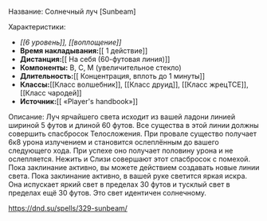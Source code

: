 Название: Солнечный луч \[Sunbeam] 

Характеристики:
- *[[6 уровень]], [[воплощение]]*
- **Время накладывания:**[[ 1 действие]]
- **Дистанция:**[[ На себя (60-футовая линия)]]
- **Компоненты:** В, С, М (увеличительное стекло)
- **Длительность:**[[ Концентрация, вплоть до 1 минуты]]
- **Классы:**[[Класс  волшебник]], [[Класс друид]], [[Класс жрецTCE]], [[Класс чародей]]
- **Источник:**[[ «Player's handbook»]]

Описание:
Луч ярчайшего света исходит из вашей ладони линией шириной 5 футов и длиной 60 футов. Все существа в этой линии должны совершить спасбросок Телосложения. При провале существо получает 6к8 урона излучением и становится ослеплённым до вашего следующего хода. При успехе оно получает половину урона и не ослепляется. Нежить и Слизи совершают этот спасбросок с помехой.
Пока заклинание активно, вы можете действием создавать новые линии света.
Пока заклинание активно, в вашей руке светится яркая искра. Она испускает яркий свет в пределах 30 футов и тусклый свет в пределах ещё 30 футов. Это свет идентичен солнечному.

https://dnd.su/spells/329-sunbeam/